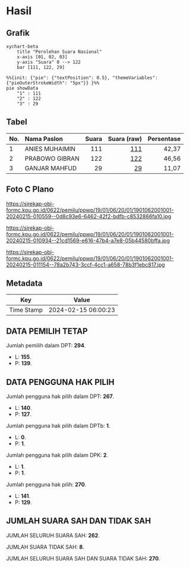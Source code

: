 # Hasil

## Grafik

```mermaid
xychart-beta
    title "Perolehan Suara Nasional"
    x-axis [01, 02, 03]
    y-axis "Suara" 0 --> 122
    bar [111, 122, 29]
```

```mermaid
%%{init: {"pie": {"textPosition": 0.5}, "themeVariables": {"pieOuterStrokeWidth": "5px"}} }%%
pie showData
    "1" : 111
    "2" : 122
    "3" : 29
```

## Tabel

| No. | Nama Paslon    | Suara | Suara (raw) | Persentase |
|:--- |:-------------- | -----:| -----------:| ----------:|
| 1   | ANIES MUHAIMIN | 111   | [111][p-1]  | 42,37      |
| 2   | PRABOWO GIBRAN | 122   | [122][p-2]  | 46,56      |
| 3   | GANJAR MAHFUD  | 29    | [29][p-3]   | 11,07      |


[p-1]: https://github.com/gigit-pemilu/pemilu-2024/blob/main/pilpres/hitung-suara/sub/19-kepulauan-bangka-belitung/sub/01-bangka/sub/06-bakam/sub/2001-bakam/sub/001-tps/sub/paslon-1.txt
[p-2]: https://github.com/gigit-pemilu/pemilu-2024/blob/main/pilpres/hitung-suara/sub/19-kepulauan-bangka-belitung/sub/01-bangka/sub/06-bakam/sub/2001-bakam/sub/001-tps/sub/paslon-2.txt
[p-3]: https://github.com/gigit-pemilu/pemilu-2024/blob/main/pilpres/hitung-suara/sub/19-kepulauan-bangka-belitung/sub/01-bangka/sub/06-bakam/sub/2001-bakam/sub/001-tps/sub/paslon-3.txt

## Foto C Plano

https://sirekap-obj-formc.kpu.go.id/0622/pemilu/ppwp/19/01/06/20/01/1901062001001-20240215-010559--0d8c93e6-6462-42f2-bdfb-c8532866fa10.jpg

https://sirekap-obj-formc.kpu.go.id/0622/pemilu/ppwp/19/01/06/20/01/1901062001001-20240215-010934--21cd1569-e616-47b4-a7e8-05b44580bffa.jpg

https://sirekap-obj-formc.kpu.go.id/0622/pemilu/ppwp/19/01/06/20/01/1901062001001-20240215-011154--78a2b743-3ccf-4cc1-a658-78b3f1ebc817.jpg


## Metadata

| Key        | Value               |
| ---------- | ------------------- |
| Time Stamp | 2024-02-15 06:00:23 |


## DATA PEMILIH TETAP

Jumlah pemilih dalam DPT: **294**.
 * L: **155**.
 * P: **139**.

## DATA PENGGUNA HAK PILIH

Jumlah pengguna hak pilih dalam DPT: **267**.
 * L: **140**.
 * P: **127**.

Jumlah pengguna hak pilih dalam DPTb: **1**.
 * L: **0**.
 * P: **1**.

Jumlah pengguna hak pilih dalam DPK: **2**.
 * L: **1**.
 * P: **1**.

Jumlah pengguna hak pilih: **270**.
 * L: **141**.
 * P: **129**.

## JUMLAH SUARA SAH DAN TIDAK SAH

JUMLAH SELURUH SUARA SAH: **262**.

JUMLAH SUARA TIDAK SAH: **8**.

JUMLAH SELURUH SUARA SAH DAN SUARA TIDAK SAH: **270**.


